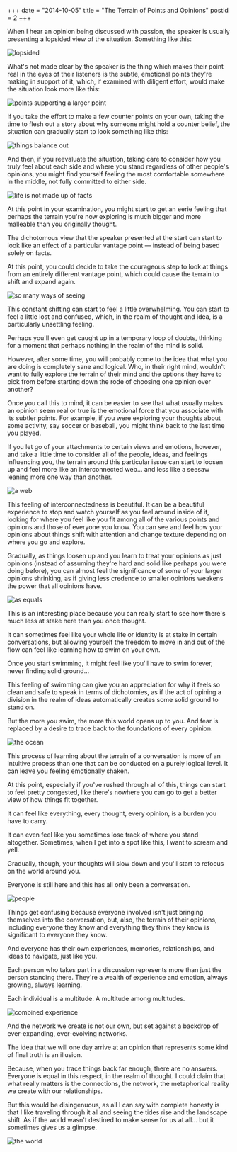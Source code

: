 +++
date = "2014-10-05"
title = "The Terrain of Points and Opinions"
postid = 2
+++

When I hear an opinion being discussed with passion, the speaker is usually presenting a lopsided view of the situation. Something like this:

<div class="centered-image">
<img src="/images/points/01.png" alt="lopsided"/>
</div>

What's not made clear by the speaker is the thing which makes their point real in the eyes of their listeners is the subtle, emotional points they're making in support of it, which, if examined with diligent effort, would make the situation look more like this:

<div class="centered-image">
<img src="/images/points/02.png" alt="points supporting a larger point"/>
</div>

If you take the effort to make a few counter points on your own, taking the time to flesh out a story about why someone might hold a counter belief, the situation can gradually start to look something like this:

<div class="centered-image">
<img src="/images/points/03.png" alt="things balance out"/>
</div>

And then, if you reevaluate the situation, taking care to consider how you truly feel about each side and where you stand regardless of other people's opinions, you might find yourself feeling the most comfortable somewhere in the middle, not fully committed to either side.

<div class="centered-image">
<img src="/images/points/04.png" alt="life is not made up of facts"/>
</div>

At this point in your examination, you might start to get an eerie feeling that perhaps the terrain you're now exploring is much bigger and more malleable than you originally thought.

The dichotomous view that the speaker presented at the start can start to look like an effect of a particular vantage point &mdash; instead of being based solely on facts.

At this point, you could decide to take the courageous step to look at things from an entirely different vantage point, which could cause the terrain to shift and expand again.

<div class="centered-image">
<img src="/images/points/05.png" alt="so many ways of seeing"/>
</div>

This constant shifting can start to feel a little overwhelming. You can start to feel a little lost and confused, which, in the realm of thought and idea, is a particularly unsettling feeling.

Perhaps you'll even get caught up in a temporary loop of doubts, thinking for a moment that perhaps nothing in the realm of the mind is solid.

However, after some time, you will probably come to the idea that what you are doing is completely sane and logical. Who, in their right mind, wouldn't want to fully explore the terrain of their mind and the options they have to pick from before starting down the rode of choosing one opinion over another?

Once you call this to mind, it can be easier to see that what usually makes an opinion seem real or true is the emotional force that you associate with its subtler points. For example, if you were exploring your thoughts about some activity, say soccer or baseball, you might think back to the last time you played.

If you let go of your attachments to certain views and emotions, however, and take a little time to consider all of the people, ideas, and feelings influencing you, the terrain around this particular issue can start to loosen up and feel more like an interconnected web... and less like a seesaw leaning more one way than another.

<div class="centered-image">
<img src="/images/points/06.png" alt="a web"/>
</div>

This feeling of interconnectedness is beautiful. It can be a beautiful experience to stop and watch yourself as you feel around inside of it, looking for where you feel like you fit among all of the various points and opinions and those of everyone you know. You can see and feel how your opinions about things shift with attention and change texture depending on where you go and explore.

Gradually, as things loosen up and you learn to treat your opinions as just opinions (instead of assuming they're hard and solid like perhaps you were doing before), you can almost feel the significance of some of your larger opinions shrinking, as if giving less credence to smaller opinions weakens the power that all opinions have.

<div class="centered-image">
<img src="/images/points/07.png" alt="as equals"/>
</div>

This is an interesting place because you can really start to see how there's much less at stake here than you once thought.

It can sometimes feel like your whole life or identity is at stake in certain conversations, but allowing yourself the freedom to move in and out of the flow can feel like learning how to swim on your own.

Once you start swimming, it might feel like you'll have to swim forever, never finding solid ground...

This feeling of swimming can give you an appreciation for why it feels so clean and safe to speak in terms of dichotomies, as if the act of opining a division in the realm of ideas automatically creates some solid ground to stand on. 

But the more you swim, the more this world opens up to you. And fear is replaced by a desire to trace back to the foundations of every opinion.

<div class="centered-image">
<img src="/images/points/08.png" alt="the ocean"/>
</div>

This process of learning about the terrain of a conversation is more of an intuitive process than one that can be conducted on a purely logical level. It can leave you feeling emotionally shaken.

At this point, especially if you've rushed through all of this, things can start to feel pretty congested, like there's nowhere you can go to get a better view of how things fit together. 

It can feel like everything, every thought, every opinion, is a burden you have to carry.

It can even feel like you sometimes lose track of where you stand altogether. Sometimes, when I get into a spot like this, I want to scream and yell.

Gradually, though, your thoughts will slow down and you'll start to refocus on the world around you.

Everyone is still here and this has all only been a conversation.

<div class="centered-image">
<img src="/images/points/09.png" alt="people"/>
</div>

Things get confusing because everyone involved isn't just bringing themselves into the conversation, but, also, the terrain of their opinions, including everyone they know and everything they think they know is significant to everyone they know.

And everyone has their own experiences, memories, relationships, and ideas to navigate, just like you.

Each person who takes part in a discussion represents more than just the person standing there. They're a wealth of experience and emotion, always growing, always learning.

Each individual is a multitude. A multitude among multitudes.

<div class="centered-image">
<img src="/images/points/10.png" alt="combined experience"/>
</div>

And the network we create is not our own, but set against a backdrop of ever-expanding, ever-evolving networks. 

The idea that we will one day arrive at an opinion that represents some kind of final truth is an illusion.

Because, when you trace things back far enough, there are no answers. Everyone is equal in this respect, in the realm of thought. I could claim that what really matters is the connections, the network, the metaphorical reality we create with our relationships.

But this would be disingenuous, as all I can say with complete honesty is that I like traveling through it all and seeing the tides rise and the landscape shift. As if the world wasn't destined to make sense for us at all... but it sometimes gives us a glimpse.

<div class="centered-image">
<img src="/images/points/11.png" alt="the world"/>
</div>